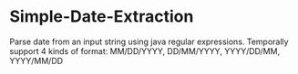# Simple-Date-Extraction
Parse date from an input string using java regular expressions. Temporally support 4 kinds of format:  MM/DD/YYYY, DD/MM/YYYY, YYYY/DD/MM, YYYY/MM/DD

